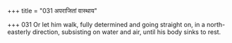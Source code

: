 +++
title = "031 अपराजितां वास्थाय"

+++
031	Or let him walk, fully determined and going straight on, in a north-easterly direction, subsisting on water and air, until his body sinks to rest.